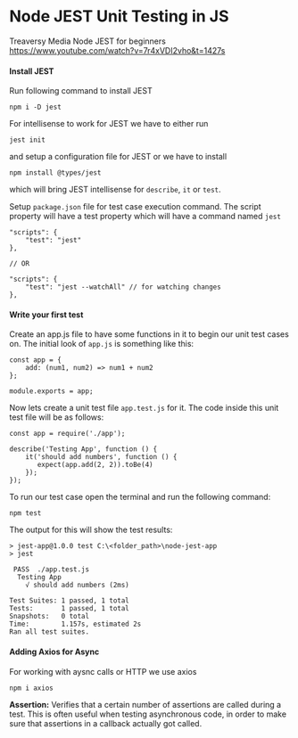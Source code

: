 # Node JEST Unit Testing in JS

Treaversy Media Node JEST for beginners https://www.youtube.com/watch?v=7r4xVDI2vho&t=1427s

#### Install JEST
Run following command to install JEST
```
npm i -D jest
```
For intellisense to work for JEST we have to either run
```
jest init
```
and setup a configuration file for JEST or we have to install
```
npm install @types/jest
```
which will bring JEST intellisense for `describe`, `it` or `test`.

Setup `package.json` file for test case execution command. The script property will have a test property which will have a command named `jest`
```
"scripts": {
    "test": "jest"
},

// OR

"scripts": {
    "test": "jest --watchAll" // for watching changes
},
```

#### Write your first test
Create an app.js file to have some functions in it to begin our unit test cases on. The initial look of `app.js` is something like this:
```
const app = {
    add: (num1, num2) => num1 + num2
};

module.exports = app;
```
Now lets create a unit test file `app.test.js` for it. The code inside this unit test file will be as follows:
```
const app = require('./app');

describe('Testing App', function () {
    it('should add numbers', function () {
       expect(app.add(2, 2)).toBe(4)
    });
});
```
To run our test case open the terminal and run the following command:
```
npm test
```
The output for this will show the test results:
```
> jest-app@1.0.0 test C:\<folder_path>\node-jest-app
> jest

 PASS  ./app.test.js
  Testing App
    √ should add numbers (2ms)

Test Suites: 1 passed, 1 total
Tests:       1 passed, 1 total
Snapshots:   0 total
Time:        1.157s, estimated 2s
Ran all test suites.
```

#### Adding Axios for Async
For working with aysnc calls or HTTP we use axios
```
npm i axios
```
**Assertion:**
Verifies that a certain number of assertions are called during a test. This is often useful when testing asynchronous code, in order to make sure that assertions in a callback actually got called.